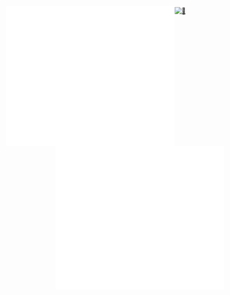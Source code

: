 
[<img align="left" width="390" alt="🦑" src="/general.svg">](#)
<!-- [<img align="right" width="390" alt="🦑" src="/medias.svg">](#) -->


[<img align="right" width="390" alt="🦑" src="/achievements.svg">](#)

[<img align="center" width="390" alt="🦑" src="">](#)

<!-- <img align="left" width="390" height="50" alt="🦑" src="/placeholder.svg">  -->


